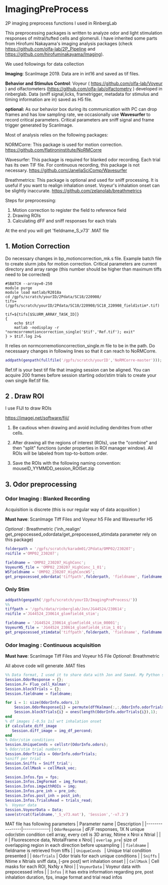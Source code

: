 # ImagingPreProcess
 2P imaging preprocess functions I used in RinbergLab

This preprocessing packages is written to analyze odor and light stimulation responses of mitral/tufted cells and glomeruli. I have inherited some parts  from Hirofumi Nakayama's imaging analysis packages (check  https://github.com/olfa-lab/2P_Pipeline and https://github.com/hirofuminakayama/Imaging).  

We used followings for data collection

**Imaging**: ScanImage 2019. Data are in int16 and saved as tif files.

**Behavior and Stimulus Control**:  Voyeur ( https://github.com/olfa-lab/Voyeur ) and olfactometers (https://github.com/olfa-lab/olfactometry ) developed in rinberglab. Data (sniff signal,licks, frametrigger, metadata for stimulus and timing information are in) saved as H5 file.

**optional:** As our behavior box during its communication with PC can drop frames and has low sampling rate, we occasionally use **Wavesurfer** to record critical parameters. Critical parameters are sniff signal and frame trigger generated by ScanImage.

Most of analysis relies on the following packages:

NORMCorre: This package is used for motion correction. https://github.com/flatironinstitute/NoRMCorre

Wavesurfer: This package is required for blanked odor recording. Each trial has its own TIF file. For continuous recording, this package is not necessary. https://github.com/JaneliaSciComp/Wavesurfer

Breathmetrics: This package is optional  and  used for sniff processing. It is useful if you want to realign inhalation onset. Voyeur's inhalation onset can be slightly inaccurate. https://github.com/zelanolab/breathmetrics


Steps for preprocessing:
1.  Motion correction to register the field to reference field
2. Drawing ROIs
3. Calculating dFF and sniff responses for each trials

At the end you will get 'fieldname_S_v73' .MAT file 
## 1. Motion Correction
Do necessary changes in bp_motioncorrection_mk.s file. 
Example batch file to create slurm jobs for motion correction. Critical parameters are current directory and array range (this number should be higher than maximum tiffs need to be corrected)
``` batch
#SBATCH --array=0-250
module purge
module load matlab/R2018a
cd /gpfs/scratch/yourID/2Pdata/SC18/220908/
tifs=(/gpfs/scratch/yourID/2Pdata/SC18/220908/SC18_220908_field1stim*.tif)

tif=${tifs[$SLURM_ARRAY_TASK_ID]}
{
    echo $tif
    matlab -nodisplay -r "normcorremotioncorrection_single('$tif','Ref.tif'); exit"
} > $tif.log 2>&

```
It relies on normcorremotioncorrection_single.m file to be in the path. Do necessaary changes in following lines so that it can reach to NoRMCorre.
```matlab
addpath(genpath(fullfile('/gpfs/scratch/yourID','NoRMCorre-master')));
```

Ref.tif is your best tif file that imaging session can be aligned. You  can acquire 200 frames before session starting odor/stim trials to create your own single Ref.tif file.


## 2 . Draw ROI
I use FIJI to  draw ROIs  

https://imagej.net/software/fiji/ 

1.  Be cautious when drawing and avoid including dendrites from other cells.

2. After drawing all the regions of interest (ROIs), use the "combine" and then "split" functions (under properties in ROI manager window). All ROIs will be labeled  from top-to-bottom order.

3. Save the ROIs with the following naming convention: mouseID_YYMMDD_session_ROISet.zip

## 3. Odor preprocessing 
### Odor Imaging :  Blanked Recording
Acquisition is discrete (this is our regular way of data acqusition )

**Must have**:  ScanImage Tiff Files  and Voyeur h5 File and Wavesurfer H5 

*Optional* : Breathmetric ('inh_realign' get_prepocessed_odordata/get_prepocessed_stimdata parameter rely on this package)

```matlab
folderpath = '/gpfs/scratch/karadm01/2Pdata/OMP02/230207';
roifile ='OMP02_230207';

fieldname = 'OMP02_230207_HighConc';
VoyeurH5_file = 'OMP02_230207_HighConc_1_01';
WSfieldname = 'OMP02_230207_HighConcWS';
get_prepocessed_odordata('tiffpath',folderpath, 'fieldname', fieldname, 'roiname', roifile,'VoyeurH5_name', VoyeurH5_file, 'WSfieldname',WSfieldname,'isOdor',true)
```
### Only Stim

```matlab
addpath(genpath('/gpfs/scratch/yourID/ImagingPreProcess/'))
%%
tiffpath = '/gpfs/data/rinberglab/Jon/JG44524/230614';
roifile ='JG44524_230614_glomfield4_stim';

fieldname = 'JG44524_230614_glomfield4_stim_00001';
VoyeurH5_file = 'JG44524_230614_glomfield4_stim_1_01';
get_prepocessed_stimdata('tiffpath',folderpath, 'fieldname', fieldname, 'roiname', roifile,'VoyeurH5_name', VoyeurH5_file,'isOdor',false,'calculate_diff_image',true)
```
### Odor Imaging :  Continuous acquisition

**Must have**: ScanImage Tiff Files  and Voyeur h5 File
*Optional*: Breathmetric

All above code will generate .MAT files
```matlab
%% Data format, I used it to share data with Jon and Saeed. My Python scripts are also written based on this format
Session.OdorResponse = {};
Session.F= Fluo_cell_Kalman';
Session.blockTrials = {};
Session.fieldname = fieldname;

for i = 1: size(OdorInfo.odors,1)
    Session.OdorResponse{i} = permute(dffKalman(:,:,OdorInfo.odorTrials{i}),[2,1,3]);
    Session.blockTrials{i} = ones(length(OdorInfo.odorTrials{i}),1);
end
% df images [-0.5s 1s] wrt inhalation onset
if calculate_diff_image
   Session.diff_image = img_df_percond;
end
% Odor/stim conditions
Session.UniqueConds = cellstr(OdorInfo.odors);
% Odor/stim trial numbers
Session.OdorTrials = OdorInfo.odorTrials;
%sniff per trial
Session.Sniffs = Sniff_trial';
Session.CellMask = cellMask_vec;

Session.Infos.fps = fps;
Session.Infos.ImgFormat = img_format;
Session.Infos.imgwithROIs = img;
Session.Infos.pre_inh = pre_inh;
Session.Infos.post_inh = post_inh;
Session.Infos.TrialsRead = trials_read;
%  Voyeur data
Session.VoyeurData = Data;
save(strcat(fieldname,'_S_v73.mat'), 'Session','-v7.3')
```

MAT file has following parameters
| Parameter name | Description |
|----------------|-------------|
| ```OdorResponse``` | dF/F responses, 1X N unique odor/stim condition cell array, every cell is 3D array, Ntime x Nroi x Ntrial   |
| ```F``` | Fluorescence data, NtotalFrame x Nroi|
| ```overlap_pre```| size of overlapping region in each direction before upsampling  |
| ```fieldname```    | fieldname is retrieved from tiffs |
| ```UniqueConds ``` | Unique trial condition presented |
| ```OdorTrials``` | Odor trials for each unique conditions | 
| ```Sniffs``` | Ntime x Ntrials sniff data, [-pre  post] wrt inhalation onset |
| ```CellMask``` | Cell masks for each ROI, NxNy  x Nroi |
| ```VoyeurData``` | Voyeur data with prepocessed infos |
| ```Infos``` | it has extra information regarding pre, post inhalation duration, fps, image format and trial read infos 
